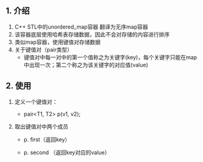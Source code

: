 ## 1. 介绍

1. C++ STL中的unordered_map容器 翻译为无序map容器
2. 该容器底层使用哈希表存储数据，因此不会对存储的内容进行排序
3. 类似map容器，使用键值对存储数据
4. 关于键值对（pair类型）
   - 键值对中每一对中的第一个值称之为关键字(key)，每个关键字只能在map中出现一次；第二个称之为该关键字的对应值(value)

## 2. 使用

1. 定义一个键值对：
   - pair<T1, T2> p(v1, v2);

2. 取出键值对中两个成员

   - p. first（返回key）

   - p. second （返回key对应的value）